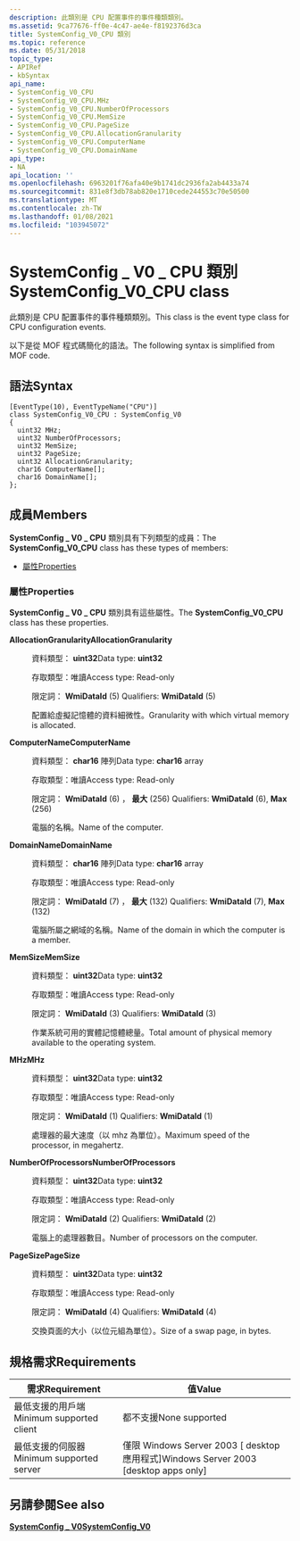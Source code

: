 ```yaml
---
description: 此類別是 CPU 配置事件的事件種類類別。
ms.assetid: 9ca77676-ff0e-4c47-ae4e-f8192376d3ca
title: SystemConfig_V0_CPU 類別
ms.topic: reference
ms.date: 05/31/2018
topic_type:
- APIRef
- kbSyntax
api_name:
- SystemConfig_V0_CPU
- SystemConfig_V0_CPU.MHz
- SystemConfig_V0_CPU.NumberOfProcessors
- SystemConfig_V0_CPU.MemSize
- SystemConfig_V0_CPU.PageSize
- SystemConfig_V0_CPU.AllocationGranularity
- SystemConfig_V0_CPU.ComputerName
- SystemConfig_V0_CPU.DomainName
api_type:
- NA
api_location: ''
ms.openlocfilehash: 6963201f76afa40e9b1741dc2936fa2ab4433a74
ms.sourcegitcommit: 831e8f3db78ab820e1710cede244553c70e50500
ms.translationtype: MT
ms.contentlocale: zh-TW
ms.lasthandoff: 01/08/2021
ms.locfileid: "103945072"
---
```

# <a name="systemconfig_v0_cpu-class"></a><span data-ttu-id="411ba-103">SystemConfig \_ V0 \_ CPU 類別</span><span class="sxs-lookup"><span data-stu-id="411ba-103">SystemConfig\_V0\_CPU class</span></span>

<span data-ttu-id="411ba-104">此類別是 CPU 配置事件的事件種類類別。</span><span class="sxs-lookup"><span data-stu-id="411ba-104">This class is the event type class for CPU configuration events.</span></span>

<span data-ttu-id="411ba-105">以下是從 MOF 程式碼簡化的語法。</span><span class="sxs-lookup"><span data-stu-id="411ba-105">The following syntax is simplified from MOF code.</span></span>

## <a name="syntax"></a><span data-ttu-id="411ba-106">語法</span><span class="sxs-lookup"><span data-stu-id="411ba-106">Syntax</span></span>

``` syntax
[EventType(10), EventTypeName("CPU")]
class SystemConfig_V0_CPU : SystemConfig_V0
{
  uint32 MHz;
  uint32 NumberOfProcessors;
  uint32 MemSize;
  uint32 PageSize;
  uint32 AllocationGranularity;
  char16 ComputerName[];
  char16 DomainName[];
};
```

## <a name="members"></a><span data-ttu-id="411ba-107">成員</span><span class="sxs-lookup"><span data-stu-id="411ba-107">Members</span></span>

<span data-ttu-id="411ba-108">**SystemConfig \_ V0 \_ CPU** 類別具有下列類型的成員：</span><span class="sxs-lookup"><span data-stu-id="411ba-108">The **SystemConfig\_V0\_CPU** class has these types of members:</span></span>

-   [<span data-ttu-id="411ba-109">屬性</span><span class="sxs-lookup"><span data-stu-id="411ba-109">Properties</span></span>](#properties)

### <a name="properties"></a><span data-ttu-id="411ba-110">屬性</span><span class="sxs-lookup"><span data-stu-id="411ba-110">Properties</span></span>

<span data-ttu-id="411ba-111">**SystemConfig \_ V0 \_ CPU** 類別具有這些屬性。</span><span class="sxs-lookup"><span data-stu-id="411ba-111">The **SystemConfig\_V0\_CPU** class has these properties.</span></span>

<dl> <dt>

<span data-ttu-id="411ba-112">**AllocationGranularity**</span><span class="sxs-lookup"><span data-stu-id="411ba-112">**AllocationGranularity**</span></span>
</dt> <dd> <dl> <dt>

<span data-ttu-id="411ba-113">資料類型： **uint32**</span><span class="sxs-lookup"><span data-stu-id="411ba-113">Data type: **uint32**</span></span>
</dt> <dt>

<span data-ttu-id="411ba-114">存取類型：唯讀</span><span class="sxs-lookup"><span data-stu-id="411ba-114">Access type: Read-only</span></span>
</dt> <dt>

<span data-ttu-id="411ba-115">限定詞： **WmiDataId** (5) </span><span class="sxs-lookup"><span data-stu-id="411ba-115">Qualifiers: **WmiDataId** (5)</span></span>
</dt> </dl>

<span data-ttu-id="411ba-116">配置給虛擬記憶體的資料細微性。</span><span class="sxs-lookup"><span data-stu-id="411ba-116">Granularity with which virtual memory is allocated.</span></span>

</dd> <dt>

<span data-ttu-id="411ba-117">**ComputerName**</span><span class="sxs-lookup"><span data-stu-id="411ba-117">**ComputerName**</span></span>
</dt> <dd> <dl> <dt>

<span data-ttu-id="411ba-118">資料類型： **char16** 陣列</span><span class="sxs-lookup"><span data-stu-id="411ba-118">Data type: **char16** array</span></span>
</dt> <dt>

<span data-ttu-id="411ba-119">存取類型：唯讀</span><span class="sxs-lookup"><span data-stu-id="411ba-119">Access type: Read-only</span></span>
</dt> <dt>

<span data-ttu-id="411ba-120">限定詞： **WmiDataId** (6) ， **最大** (256) </span><span class="sxs-lookup"><span data-stu-id="411ba-120">Qualifiers: **WmiDataId** (6), **Max** (256)</span></span>
</dt> </dl>

<span data-ttu-id="411ba-121">電腦的名稱。</span><span class="sxs-lookup"><span data-stu-id="411ba-121">Name of the computer.</span></span>

</dd> <dt>

<span data-ttu-id="411ba-122">**DomainName**</span><span class="sxs-lookup"><span data-stu-id="411ba-122">**DomainName**</span></span>
</dt> <dd> <dl> <dt>

<span data-ttu-id="411ba-123">資料類型： **char16** 陣列</span><span class="sxs-lookup"><span data-stu-id="411ba-123">Data type: **char16** array</span></span>
</dt> <dt>

<span data-ttu-id="411ba-124">存取類型：唯讀</span><span class="sxs-lookup"><span data-stu-id="411ba-124">Access type: Read-only</span></span>
</dt> <dt>

<span data-ttu-id="411ba-125">限定詞： **WmiDataId** (7) ， **最大** (132) </span><span class="sxs-lookup"><span data-stu-id="411ba-125">Qualifiers: **WmiDataId** (7), **Max** (132)</span></span>
</dt> </dl>

<span data-ttu-id="411ba-126">電腦所屬之網域的名稱。</span><span class="sxs-lookup"><span data-stu-id="411ba-126">Name of the domain in which the computer is a member.</span></span>

</dd> <dt>

<span data-ttu-id="411ba-127">**MemSize**</span><span class="sxs-lookup"><span data-stu-id="411ba-127">**MemSize**</span></span>
</dt> <dd> <dl> <dt>

<span data-ttu-id="411ba-128">資料類型： **uint32**</span><span class="sxs-lookup"><span data-stu-id="411ba-128">Data type: **uint32**</span></span>
</dt> <dt>

<span data-ttu-id="411ba-129">存取類型：唯讀</span><span class="sxs-lookup"><span data-stu-id="411ba-129">Access type: Read-only</span></span>
</dt> <dt>

<span data-ttu-id="411ba-130">限定詞： **WmiDataId** (3) </span><span class="sxs-lookup"><span data-stu-id="411ba-130">Qualifiers: **WmiDataId** (3)</span></span>
</dt> </dl>

<span data-ttu-id="411ba-131">作業系統可用的實體記憶體總量。</span><span class="sxs-lookup"><span data-stu-id="411ba-131">Total amount of physical memory available to the operating system.</span></span>

</dd> <dt>

<span data-ttu-id="411ba-132">**MHz**</span><span class="sxs-lookup"><span data-stu-id="411ba-132">**MHz**</span></span>
</dt> <dd> <dl> <dt>

<span data-ttu-id="411ba-133">資料類型： **uint32**</span><span class="sxs-lookup"><span data-stu-id="411ba-133">Data type: **uint32**</span></span>
</dt> <dt>

<span data-ttu-id="411ba-134">存取類型：唯讀</span><span class="sxs-lookup"><span data-stu-id="411ba-134">Access type: Read-only</span></span>
</dt> <dt>

<span data-ttu-id="411ba-135">限定詞： **WmiDataId** (1) </span><span class="sxs-lookup"><span data-stu-id="411ba-135">Qualifiers: **WmiDataId** (1)</span></span>
</dt> </dl>

<span data-ttu-id="411ba-136">處理器的最大速度（以 mhz 為單位）。</span><span class="sxs-lookup"><span data-stu-id="411ba-136">Maximum speed of the processor, in megahertz.</span></span>

</dd> <dt>

<span data-ttu-id="411ba-137">**NumberOfProcessors**</span><span class="sxs-lookup"><span data-stu-id="411ba-137">**NumberOfProcessors**</span></span>
</dt> <dd> <dl> <dt>

<span data-ttu-id="411ba-138">資料類型： **uint32**</span><span class="sxs-lookup"><span data-stu-id="411ba-138">Data type: **uint32**</span></span>
</dt> <dt>

<span data-ttu-id="411ba-139">存取類型：唯讀</span><span class="sxs-lookup"><span data-stu-id="411ba-139">Access type: Read-only</span></span>
</dt> <dt>

<span data-ttu-id="411ba-140">限定詞： **WmiDataId** (2) </span><span class="sxs-lookup"><span data-stu-id="411ba-140">Qualifiers: **WmiDataId** (2)</span></span>
</dt> </dl>

<span data-ttu-id="411ba-141">電腦上的處理器數目。</span><span class="sxs-lookup"><span data-stu-id="411ba-141">Number of processors on the computer.</span></span>

</dd> <dt>

<span data-ttu-id="411ba-142">**PageSize**</span><span class="sxs-lookup"><span data-stu-id="411ba-142">**PageSize**</span></span>
</dt> <dd> <dl> <dt>

<span data-ttu-id="411ba-143">資料類型： **uint32**</span><span class="sxs-lookup"><span data-stu-id="411ba-143">Data type: **uint32**</span></span>
</dt> <dt>

<span data-ttu-id="411ba-144">存取類型：唯讀</span><span class="sxs-lookup"><span data-stu-id="411ba-144">Access type: Read-only</span></span>
</dt> <dt>

<span data-ttu-id="411ba-145">限定詞： **WmiDataId** (4) </span><span class="sxs-lookup"><span data-stu-id="411ba-145">Qualifiers: **WmiDataId** (4)</span></span>
</dt> </dl>

<span data-ttu-id="411ba-146">交換頁面的大小（以位元組為單位）。</span><span class="sxs-lookup"><span data-stu-id="411ba-146">Size of a swap page, in bytes.</span></span>

</dd> </dl>

## <a name="requirements"></a><span data-ttu-id="411ba-147">規格需求</span><span class="sxs-lookup"><span data-stu-id="411ba-147">Requirements</span></span>



| <span data-ttu-id="411ba-148">需求</span><span class="sxs-lookup"><span data-stu-id="411ba-148">Requirement</span></span> | <span data-ttu-id="411ba-149">值</span><span class="sxs-lookup"><span data-stu-id="411ba-149">Value</span></span> |
|-------------------------------------|------------------------------------------------------|
| <span data-ttu-id="411ba-150">最低支援的用戶端</span><span class="sxs-lookup"><span data-stu-id="411ba-150">Minimum supported client</span></span><br/> | <span data-ttu-id="411ba-151">都不支援</span><span class="sxs-lookup"><span data-stu-id="411ba-151">None supported</span></span><br/>                            |
| <span data-ttu-id="411ba-152">最低支援的伺服器</span><span class="sxs-lookup"><span data-stu-id="411ba-152">Minimum supported server</span></span><br/> | <span data-ttu-id="411ba-153">僅限 Windows Server 2003 \[ desktop 應用程式\]</span><span class="sxs-lookup"><span data-stu-id="411ba-153">Windows Server 2003 \[desktop apps only\]</span></span><br/> |



## <a name="see-also"></a><span data-ttu-id="411ba-154">另請參閱</span><span class="sxs-lookup"><span data-stu-id="411ba-154">See also</span></span>

<dl> <dt>

[<span data-ttu-id="411ba-155">**SystemConfig \_ V0**</span><span class="sxs-lookup"><span data-stu-id="411ba-155">**SystemConfig\_V0**</span></span>](systemconfig-v0.md)
</dt> </dl>

 

 




